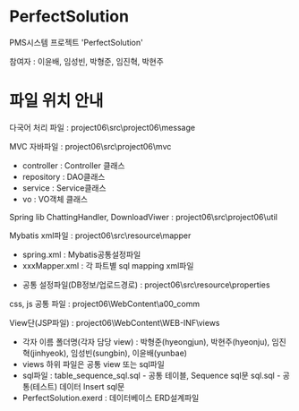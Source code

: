 # PerfectSolution

PMS시스템 프로젝트 'PerfectSolution'

참여자 : 이윤배, 임성빈, 박형준, 임진혁, 박현주

# 파일 위치 안내 

다국어 처리 파일 : project06\src\project06\message

MVC 자바파일 : project06\src\project06\mvc
  - controller : Controller 클래스
  - repository : DAO클래스
  - service : Service클래스
  - vo : VO객체 클래스
 
Spring lib ChattingHandler, DownloadViwer : project06\src\project06\util

Mybatis xml파일 : project06\src\resource\mapper
  - spring.xml : Mybatis공통설정파일
  - xxxMapper.xml : 각 파트별 sql mapping xml파일

* 공통 설정파일(DB정보/업로드경로) : project06\src\resource\properties 

css, js 공통 파일 : project06\WebContent\a00_comm

View단(JSP파일) : project06\WebContent\WEB-INF\views
  - 각자 이름 폴더명(각자 담당 view) : 박형준(hyeongjun), 박현주(hyeonju), 임진혁(jinhyeok), 임성빈(sungbin), 이윤배(yunbae)
  - views 하위 파일은 공통 view 또는 sql파일
  - sql파일 : table_sequence_sql.sql - 공통 테이블, Sequence sql문
              sql.sql - 공통(테스트) 데이터 Insert sql문
  - PerfectSolution.exerd : 데이터베이스 ERD설계파일      
  



